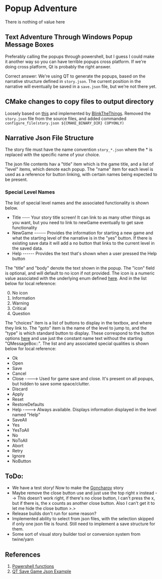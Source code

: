 # Popup Adventure
There is nothing of value here


## Text Adventure Through Windows Popup Message Boxes
Preferably calling the popups through powershell, but I guess I could make it another way so you can have terrible popups cross platform. If we're doing cross platform, Qt is probably the right answer.

Correct answer: We're using QT to generate the popups, based on the narrative structure defined in ```story.json```. The current position in the narrative will eventually be saved in a ```save.json``` file, but we're not there yet.  

## CMake changes to copy files to output directory
Loosely based on [this](https://stackoverflow.com/questions/34799916/copy-file-from-source-directory-to-binary-directory-using-cmake) and implemented by [BlinkTheThings](https://github.com/BlinkTheThings). Removed the ```story.json``` file from the source files, and added commanded ```configure_file(story.json ${CMAKE_BINARY_DIR} COPYONLY)``` 


## Narrative Json File Structure
The story file must have the name convention ```story_*.json``` where the * is replaced with the specific name of your choice.

The json file contents hav a "title" item which is the game title, and a list of "level" items, which denote each popup. The "name" item for each level is used as a reference for button linking, with certain names being expected to be present. 

### Special Level Names
The list of special level names and the associated functionality is shown below.

 - Title ---- Your story title screen! It can link to as many other things as you want, but you need to link to newGame eventually to get save functionality
 - NewGame ------ Provides the information for starting a new game and what the starting level of the narrative is in the "yes" button. If there is existing save data it will add a no button that links to the current level in the saved data.
 - Help ------ Provides the text that's shown when a user pressed the Help button

The "title" and "body" denote the text shown in the popup. The "icon" field is optional, and will default to no icon if not provided. The icon is a numeric value associated with the underlying enum defined [here](https://doc.qt.io/qt-6/qmessagebox.html#Icon-enum). And in the list below for local reference:

 0. No icon
 1. Information
 2. Warning
 3. Critical
 4. Question

The "choices" item is a list of buttons to display in the textbox, and where they link to. The "goto" item is the name of the level to jump to, and the "type" is which standard button to display. These correspond to the button options [here](https://doc.qt.io/qt-6/qmessagebox.html#StandardButton-enum) and use just the constant name text without the starting "QMessageBox::". The list and any associated special qualities is shown below for local reference:

 - Ok
 - Open
 - Save
 - Cancel
 - Close ----> Used for game save and close. It's present on all popups, but hidden to save some space/clutter.
 - Discard
 - Apply
 - Reset
 - RestoreDefaults
 - Help ----> Always available. Displays information displayed in the level named "Help"
 - SaveAll
 - Yes
 - YesToAll
 - No
 - NoToAll
 - Abort
 - Retry
 - Ignore
 - NoButton

## ToDo:
 - We have a test story! Now to make the [Goncharov](https://en.wikipedia.org/wiki/Goncharov_(meme)) story
 - Maybe remove the close button use and just use the top right x instead --> This doesn't work right, if there's no close button, I can't press the x, but if there is, the x counts as another close button. Also I can't get it to let me hide the close button >.>
 - Release builds don't run for some reason?
 - Implemented ability to select from json files, with the selection skipped if only one json file is found. Still need to implement a save structure for them.
 - Some sort of visual story builder tool or conversion system from twine/yarn




## References
1. [Powershell functions](https://learn.microsoft.com/en-us/powershell/scripting/learn/ps101/09-functions?view=powershell-7.3)
2. [QT Save Game Json Example](https://doc.qt.io/qt-6/qtcore-serialization-savegame-example.html)

